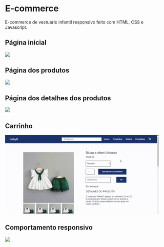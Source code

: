 # E-commerce

E-commerce de vestuário infantil responsivo feito com HTML, CSS e Javascript.


## Página inicial

![](https://github.com/emillyedu/E-commerce/blob/main/assets/principal.gif)

## Página dos produtos

![](https://github.com/emillyedu/E-commerce/blob/main/assets/produtos.gif)

## Página dos detalhes dos produtos

![](https://github.com/emillyedu/E-commerce/blob/main/assets/detalhes.gif)

## Carrinho

![](https://github.com/emillyedu/E-commerce/blob/main/assets/carrinho.gif)

## Comportamento responsivo

![](https://github.com/emillyedu/E-commerce/blob/main/assets/responsivo.gif)

